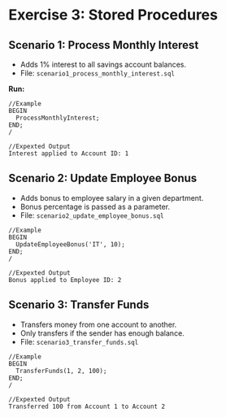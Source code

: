 # Exercise 3: Stored Procedures

## Scenario 1: Process Monthly Interest

- Adds 1% interest to all savings account balances.
- File: `scenario1_process_monthly_interest.sql`

**Run:**
```
//Example
BEGIN
  ProcessMonthlyInterest;
END;
/

//Expexted Output
Interest applied to Account ID: 1

```
## Scenario 2: Update Employee Bonus

- Adds bonus to employee salary in a given department.
- Bonus percentage is passed as a parameter.
- File: `scenario2_update_employee_bonus.sql`

```
//Example
BEGIN
  UpdateEmployeeBonus('IT', 10);
END;
/

//Expexted Output
Bonus applied to Employee ID: 2

```

## Scenario 3: Transfer Funds

- Transfers money from one account to another.
- Only transfers if the sender has enough balance.
- File: `scenario3_transfer_funds.sql`

```
//Example
BEGIN
  TransferFunds(1, 2, 100);
END;
/

//Expexted Output
Transferred 100 from Account 1 to Account 2

```